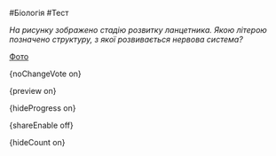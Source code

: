 #Біологія #Тест

*На рисунку зображено стадію розвитку ланцетника. Якою літерою позначено структуру, з якої розвивається нервова система?*

[Фото](https://zno.osvita.ua//doc/images/znotest/122/12244/36.jpg)

{noChangeVote on}

{preview on}

{hideProgress on}

{shareEnable off}

{hideCount on}

